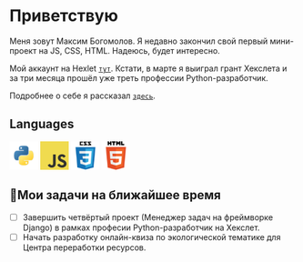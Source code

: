 # Приветствую

Меня зовут Максим Богомолов. Я недавно закончил свой первый мини-проект на JS, CSS, HTML. Надеюсь, будет интересно.

Мой аккаунт на Hexlet <code><a href="https://ru.hexlet.io/u/fiftinmen">тут</a></code>. Кстати, в марте я выиграл грант Хекслета и за три месяца прошёл уже треть профессии Python-разработчик.

Подробнее о себе я рассказал <code><a href="https://fiftinmen.github.io/about_me/">здесь</a></code>.

## Languages

<span>
  <img height="50" src="https://raw.githubusercontent.com/github/explore/80688e429a7d4ef2fca1e82350fe8e3517d3494d/topics/python/python.png" title="python">
  <img height="50" src="https://raw.githubusercontent.com/github/explore/80688e429a7d4ef2fca1e82350fe8e3517d3494d/topics/javascript/javascript.png" title="javascript">
  <img height="50" src="https://raw.githubusercontent.com/github/explore/80688e429a7d4ef2fca1e82350fe8e3517d3494d/topics/css/css.png" title="css">
  <img height="50" src="https://raw.githubusercontent.com/github/explore/80688e429a7d4ef2fca1e82350fe8e3517d3494d/topics/html/html.png" title="html">
</span>


 ## 🚧Мои задачи на ближайшее время
<!-- TODO-IST:START -->
* [ ] Завершить четвёртый проект (Менеджер задач на фреймворке Django) в рамках професии Python-разработчик на Хекслет.
* [ ] Начать разработку онлайн-квиза по экологической тематике для Центра переработки ресурсов.
<!-- TODO-IST:END -->
